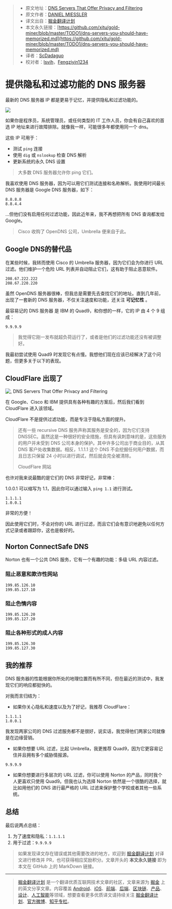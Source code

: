 > * 原文地址：[DNS Servers That Offer Privacy and Filtering](https://danielmiessler.com/blog/dns-servers-you-should-have-memorized/)
> * 原文作者：[DANIEL MIESSLER](https://danielmiessler.com/blog/author/daniel/)
> * 译文出自：[掘金翻译计划](https://github.com/xitu/gold-miner)
> * 本文永久链接：[https://github.com/xitu/gold-miner/blob/master/TODO1/dns-servers-you-should-have-memorized.md](https://github.com/xitu/gold-miner/blob/master/TODO1/dns-servers-you-should-have-memorized.md)
> * 译者：[ScDadaguo](https://github.com/ScDadaguo)
> * 校对者：[lsvih](https://github.com/lsvih)，[Fengziyin1234](https://github.com/Fengziyin1234)

# 提供隐私和过滤功能的 DNS 服务器

最新的 DNS 服务器 IP 都是更易于记忆，并提供隐私和过滤功能的。

![](https://danielmiessler.com/images/DNS.png)

如果你是程序员，系统管理员，或任何类型的 IT 工作人员，你会有自己喜欢的首选 IP 地址来进行故障排除。就像我一样，可能很多年都使用同一个 dns。

这些 IP 可用于：

*   测试 `ping` 连接
*   使用 `dig` 或 `nslookup` 检查 DNS 解析
*   更新系统的永久 DNS 设置

> 大多数 DNS 服务器允许你 ping 它们。

我喜欢使用 DNS 服务器，因为可以用它们测试连接和名称解析。我使用时间最长 DNS 服务器是 Google DNS 服务器，如下：

```
8.8.8.8  
8.8.4.4
```

…但他们没有启用任何过滤功能，因此近年来，我不再想把所有 DNS 查询都发给 Google。

> Cisco 收购了 OpenDNS 公司，Umbrella 便来自于此。

## Google DNS的替代品

在某些时候，我转而使用 Cisco 的 Umbrella 服务器，因为它们会为你进行 URL 过滤。他们维护一个危险 URL 列表并自动阻止它们，这有助于阻止恶意软件。

```
208.67.222.222  
208.67.220.220
```

虽然 OpenDNS 服务器很棒，但我总是需要先去查找它们的地址。直到几年前，出现了一套新的 DNS 服务器，不仅关注速度和功能，还关注 **可记忆性** 。

最容易记的 DNS 服务器 是 IBM 的 Quad9，和你想的一样，它的 IP 由 4 个 9 组成：

```
9.9.9.9
```

> 我觉得它刚一发布就超负荷运行了，或者是他们的过滤功能还没有被调整好。

我最初尝试使用 Quad9 时发现它有点慢。我想他们现在应该已经解决了这个问题，但更多关于以下的表现。

## CloudFlare 出现了

![, DNS Servers That Offer Privacy and Filtering](https://danielmiessler.com/images/Screen-Shot-2019-01-27-at-11.49.14-PM-300x300.png)

在 Google、Cisco 和 IBM 提供具有各种有趣的方案后，然后我们看到 CloudFlare 进入该领域。

CloudFlare 不是提供过滤功能，而是专注于隐私方面的提升。

> 还有一些 recursive DNS 服务声称其服务是安全的，因为它们支持 DNSSEC。虽然这是一种很好的安全措施，但具有讽刺意味的是，这些服务的用户并未受到 DNS 公司本身的保护。其中许多公司出于商业目的，从其 DNS 客户处收集数据。相反，1.1.1.1 这个 DNS 不会挖掘任何用户数据，而且日志只保留 24 小时以进行调试，然后就会完全被清除。
>   
> CloudFlare 网站

也许对我来说最酷的是它们的 DNS 非常好记，非常棒：

1.0.0.1 可以缩写为 1.1，因此你可以通过输入 `ping 1.1` 进行测试。

```
1.1.1.1  
1.0.0.1
```

非常的方便！

因此使用它们时，不会对你的 URL 进行过滤，而且它们会有意识地避免以任何方式记录或者跟踪你，这也是极好的。

## Norton ConnectSafe DNS

Norton 也有一个公共 DNS 服务，它有一个有趣的功能：多级 URL 内容过滤。

### 阻止恶意和欺诈性网站

```
199.85.126.10  
199.85.127.10
```

### 阻止色情内容

```
199.85.126.20  
199.85.127.20
```

### 阻止各种形式的成人内容

```
199.85.126.30  
199.85.127.30
```

## 我的推荐

DNS 服务器的性能根据你所处的地理位置而有所不同，但在最近的测试中，我发现它们的响应都挺快的。

对我而言归结为：

*   如果你关心隐私和速度以及为了好记，我推荐 CloudFlare：

```
1.1.1.1  
1.0.0.1
```

我发现两家公司的 DNS 过滤服务都不是很好，说实话，我觉得他们两家公司就像是在边缘营销。

*   如果你想要 URL 过滤，比起 Umbrella，我更推荐 Quad9，因为它更容易记住并且拥有多个威胁情报源。

```
9.9.9.9
```

*   如果你想要进行多层次的 URL 过滤，你可以使用 Norton 的产品，同时我个人更喜欢只使用 Quad9。但我也认为选择 Norton 依然是一个很酷的选择，就比如用他们的 DNS 进行最严格的 URL 过滤来保护整个学校或者其他一些系统。

## 总结

最后说两点总结：

1.  为了速度和隐私：`1.1.1.1`
2.  用于过滤：`9.9.9.9`

> 如果发现译文存在错误或其他需要改进的地方，欢迎到 [掘金翻译计划](https://github.com/xitu/gold-miner) 对译文进行修改并 PR，也可获得相应奖励积分。文章开头的 **本文永久链接** 即为本文在 GitHub 上的 MarkDown 链接。

---

> [掘金翻译计划](https://github.com/xitu/gold-miner) 是一个翻译优质互联网技术文章的社区，文章来源为 [掘金](https://juejin.im) 上的英文分享文章。内容覆盖 [Android](https://github.com/xitu/gold-miner#android)、[iOS](https://github.com/xitu/gold-miner#ios)、[前端](https://github.com/xitu/gold-miner#前端)、[后端](https://github.com/xitu/gold-miner#后端)、[区块链](https://github.com/xitu/gold-miner#区块链)、[产品](https://github.com/xitu/gold-miner#产品)、[设计](https://github.com/xitu/gold-miner#设计)、[人工智能](https://github.com/xitu/gold-miner#人工智能)等领域，想要查看更多优质译文请持续关注 [掘金翻译计划](https://github.com/xitu/gold-miner)、[官方微博](http://weibo.com/juejinfanyi)、[知乎专栏](https://zhuanlan.zhihu.com/juejinfanyi)。
